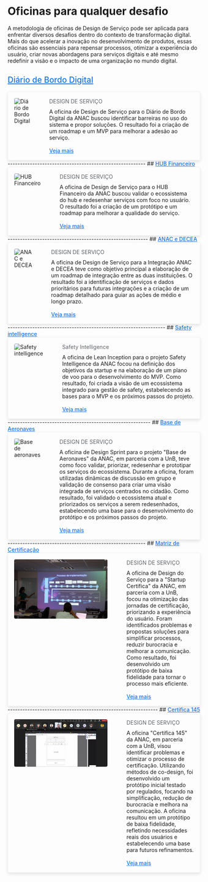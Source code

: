 
# Oficinas para qualquer desafio

A metodologia de oficinas de Design de Serviço pode ser aplicada para enfrentar diversos desafios dentro do contexto de transformação digital. Mais do que acelerar a inovação no desenvolvimento de produtos, essas oficinas são essenciais para repensar processos, otimizar a experiência do usuário, criar novas abordagens para serviços digitais e até mesmo redefinir a visão e o impacto de uma organização no mundo digital.

## <a style="color: #1a73e8; font-weight: 500;" href="../case-studies/diario-bordo">Diário de Bordo Digital</a>

<div style="flex-direction: row; box-sizing: border-box; display: flex; border: 1px solid #f0f0f0; border-radius: 4px; box-shadow: 0 4px 8px rgba(0, 0, 0, 0.1); padding: 16px;">
    <img 
        src="./assets/diario-bordo.png" 
        style="max-width: 244px; height: auto; border-radius: 4px; object-fit: cover; align-self: flex-start;"  
        alt="Diário de Bordo Digital"
    >
    <div style="flex-direction: column; box-sizing: border-box; align-self: flex-start; align-items: flex-start; padding-left: 50px; margin: 0;">
        <h4 style="margin: 0; color: #5f6368; font-weight: 400;">DESIGN DE SERVIÇO</h4>
        <p style="margin: 0; padding-top: 10px;">A oficina de Design de Serviço para o Diário de Bordo Digital da ANAC buscou identificar barreiras no uso do sistema e propor soluções. O resultado foi a criação de um roadmap e um MVP para melhorar a adesão ao serviço.</p>
        <br>
        <a style="margin: 0; color: #1a73e8; font-weight: 500;" href="../case-studies/diario-bordo">Veja mais</a>
    </div>
</div>
--------------------------------------------------------
## <a style="color: #1a73e8; font-weight: 500;" href="../case-studies/hub-financeiro">HUB Financeiro</a>

<div style="flex-direction: row; box-sizing: border-box; display: flex; border: 1px solid #f0f0f0; border-radius: 4px; box-shadow: 0 4px 8px rgba(0, 0, 0, 0.1); padding: 16px;">
    <img 
        src="./assets/hub-financeiro.png" 
        style="max-width: 244px; height: auto; border-radius: 4px; object-fit: cover; align-self: flex-start;"  
        alt="HUB Financeiro"
    >
    <div style="flex-direction: column; box-sizing: border-box; align-self: flex-start; align-items: flex-start; padding-left: 50px; margin: 0;">
        <h4 style="margin: 0; color: #5f6368; font-weight: 400;">DESIGN DE SERVIÇO</h4>
        <p style="margin: 0; padding-top: 10px;">A oficina de Design de Serviço para o HUB Financeiro da ANAC buscou validar o ecossistema do hub e redesenhar serviços com foco no usuário. O resultado foi a criação de um protótipo e um roadmap para melhorar a qualidade do serviço.</p>
        <br>
        <a style="margin: 0; color: #1a73e8; font-weight: 500;" href="../case-studies/hub-financeiro">Veja mais</a>
    </div>
</div>
---------------------------------------------------------
## <a style="color: #1a73e8; font-weight: 500;" href="../case-studies/anac-decea">ANAC e DECEA</a>

<div style="flex-direction: row; box-sizing: border-box; display: flex; border: 1px solid #f0f0f0; border-radius: 4px; box-shadow: 0 4px 8px rgba(0, 0, 0, 0.1); padding: 16px;">
    <img 
        src="./assets/decea.png" 
        style="max-width: 244px; height: auto; border-radius: 4px; object-fit: cover; align-self: flex-start;"  
        alt="ANAC e DECEA"
    >
    <div style="flex-direction: column; box-sizing: border-box; align-self: flex-start; align-items: flex-start; padding-left: 50px; margin: 0;">
        <h4 style="margin: 0; color: #5f6368; font-weight: 400;">DESIGN DE SERVIÇO</h4>
        <p style="margin: 0; padding-top: 10px;">A oficina de Design de Serviço para a Integração ANAC e DECEA teve como objetivo principal a elaboração de um roadmap de integração entre as duas instituições. O resultado foi a identificação de serviços e dados prioritários para futuras integrações e a criação de um roadmap detalhado para guiar as ações de médio e longo prazo​.</p>
        <br>
        <a style="margin: 0; color: #1a73e8; font-weight: 500;" href="../case-studies/anac-decea">Veja mais</a>
    </div>
</div>
----------------------------------------------------------------
## <a style="color: #1a73e8; font-weight: 500;" href="../case-studies/safety-Intelligence">Safety intelligence</a>

<div style="flex-direction: row; box-sizing: border-box; display: flex; border: 1px solid #f0f0f0; border-radius: 4px; box-shadow: 0 4px 8px rgba(0, 0, 0, 0.1); padding: 16px;">
    <img 
        src="./assets/safety.png" 
        style="max-width: 244px; height: auto; border-radius: 4px; object-fit: cover; align-self: flex-start;"  
        alt="Safety intelligence"
    >
    <div style="flex-direction: column; box-sizing: border-box; align-self: flex-start; align-items: flex-start; padding-left: 50px; margin: 0;">
        <h4 style="margin: 0; color: #5f6368; font-weight: 400;">Safety Intelligence</h4>
        <p style="margin: 0; padding-top: 10px;">A oficina de Lean Inception para o projeto Safety Intelligence da ANAC focou na definição dos objetivos da startup e na elaboração de um plano de voo para o desenvolvimento do MVP. Como resultado, foi criada a visão de um ecossistema integrado para gestão de safety, estabelecendo as bases para o MVP e os próximos passos do projeto.</p>
        <br>
        <a style="margin: 0; color: #1a73e8; font-weight: 500;" href="../case-studies/safety-Intelligence">Veja mais</a>
    </div>
</div>
----------------------------------------------------------
## <a style="color: #1a73e8; font-weight: 500;" href="../case-studies/base-aeronaves">Base de Aeronaves</a>

<div style="flex-direction: row; box-sizing: border-box; display: flex; border: 1px solid #f0f0f0; border-radius: 4px; box-shadow: 0 4px 8px rgba(0, 0, 0, 0.1); padding: 16px;">
    <img 
        src="./assets/base-aeronaves.png" 
        style="max-width: 244px; height: auto; border-radius: 4px; object-fit: cover; align-self: flex-start;"  
        alt="Base de aeronaves"
    >
    <div style="flex-direction: column; box-sizing: border-box; align-self: flex-start; align-items: flex-start; padding-left: 50px; margin: 0;">
        <h4 style="margin: 0; color: #5f6368; font-weight: 400;">DESIGN DE SERVIÇO</h4>
        <p style="margin: 0; padding-top: 10px;">A oficina de Design Sprint para o projeto "Base de Aeronaves" da ANAC, em parceria com a UnB, teve como foco validar, priorizar, redesenhar e prototipar os serviços do ecossistema. Durante a oficina, foram utilizadas dinâmicas de discussão em grupo e validação de consenso para criar uma visão integrada de serviços centrados no cidadão. Como resultado, foi validado o ecossistema atual e priorizados os serviços a serem redesenhados, estabelecendo uma base para o desenvolvimento do protótipo e os próximos passos do projeto.</p>
        <br>
        <a style="margin: 0; color: #1a73e8; font-weight: 500;" href="../case-studies/base-aeronaves">Veja mais</a>
    </div>
</div>
--------------------------------------------------------
## <a style="color: #1a73e8; font-weight: 500;" href="../case-studies/matriz-certifica">Matriz de Certificação</a>

<div style="flex-direction: row; box-sizing: border-box; display: flex; border: 1px solid #f0f0f0; border-radius: 4px; box-shadow: 0 4px 8px rgba(0, 0, 0, 0.1); padding: 16px;">
    <img 
        src="./assets/matriz-certifica.png" 
        style="max-width: 244px; height: auto; border-radius: 4px; object-fit: cover; align-self: flex-start;"  
        alt="Matriz de certificação"
    >
    <div style="flex-direction: column; box-sizing: border-box; align-self: flex-start; align-items: flex-start; padding-left: 50px; margin: 0;">
        <h4 style="margin: 0; color: #5f6368; font-weight: 400;">DESIGN DE SERVIÇO</h4>
        <p style="margin: 0; padding-top: 10px;">A oficina de Design do Serviço para a "Startup Certifica" da ANAC, em parceria com a UnB, focou na otimização das jornadas de certificação, priorizando a experiência do usuário. Foram identificados problemas e propostas soluções para simplificar processos, reduzir burocracia e melhorar a comunicação. Como resultado, foi desenvolvido um protótipo de baixa fidelidade para tornar o processo mais eficiente.</p>
        <br>
        <a style="margin: 0; color: #1a73e8; font-weight: 500;" href="../case-studies/matriz-certifica">Veja mais</a>
    </div>
</div>
-------------------------------------------------------------
## <a style="color: #1a73e8; font-weight: 500;" href="../case-studies/certifica-145">Certifica 145</a>

<div style="flex-direction: row; box-sizing: border-box; display: flex; border: 1px solid #f0f0f0; border-radius: 4px; box-shadow: 0 4px 8px rgba(0, 0, 0, 0.1); padding: 16px; align-items: flex-start;">
    <img 
        src="./assets/certifica145.png" 
        style="max-width: 244px; height: auto; border-radius: 4px; object-fit: cover; align-self: flex-start;" 
        alt="Diário de Bordo Digital"
    >
    <div style="flex-direction: column; box-sizing: border-box; align-self: flex-start; align-items: flex-start; padding-left: 50px; margin: 0;">
        <h4 style="margin: 0; color: #5f6368; font-weight: 400;">DESIGN DE SERVIÇO</h4>
        <p style="margin: 0; padding-top: 10px;">A oficina "Certifica 145" da ANAC, em parceria com a UnB, visou identificar problemas e otimizar o processo de certificação. Utilizando métodos de co-design, foi desenvolvido um protótipo inicial testado por regulados, focando na simplificação, redução de burocracia e melhora na comunicação. A oficina resultou em um protótipo de baixa fidelidade, refletindo necessidades reais dos usuários e estabelecendo uma base para futuros refinamentos.</p>
        <br>
        <a style="margin: 0; color: #1a73e8; font-weight: 500;" href="../case-studies/certifica-145">Veja mais</a>
    </div>
</div>